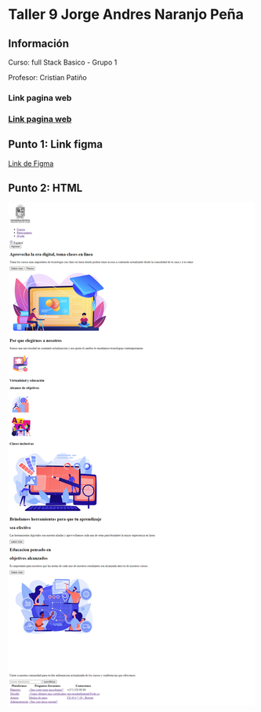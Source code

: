 <h1>Taller 9 Jorge Andres Naranjo Peña</h1>

<h2> Información</h2>

<p>Curso: full Stack Basico - Grupo 1</p>
<p>Profesor: Cristian Patiño</p>
<h3>Link pagina web<h3>
<a href="https://andresnaranjo1.github.io/taller-9-full-stack/" target="_blank"> Link pagina web</a>


<h2> Punto 1: Link figma </h2>

<a href="https://www.figma.com/file/5qNwy1gJuFzJdc9MEjzjuB/Jorge-Andres-Naranjo-Pe%C3%B1a?type=design&node-id=0%3A1&mode=design&t=sL7zFpjswYzZxcHO-1" target="_blank">Link de Figma</a>

<h2> Punto 2: HTML</h2>
<img src="./public/images/HTML.png" alt ="HTML">
